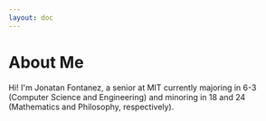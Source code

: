 ```yaml
---
layout: doc
---
```


# About Me

Hi! I'm Jonatan Fontanez, a senior at MIT currently majoring in 6-3 (Computer Science and Engineering) and minoring in 18 and 24 (Mathematics and Philosophy, respectively).